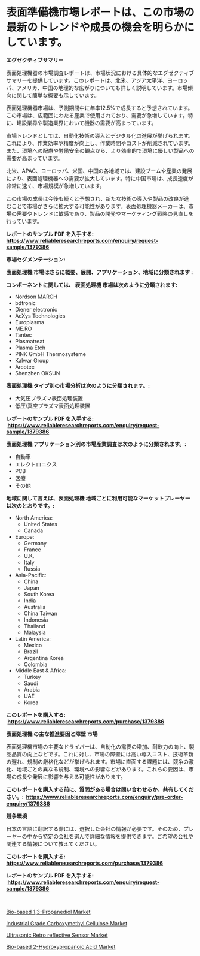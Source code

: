 <p><h1>表面準備機市場レポートは、この市場の最新のトレンドや成長の機会を明らかにしています。</h1></p><p><strong>エグゼクティブサマリー</strong></p>
<p><p>表面処理機器の市場調査レポートは、市場状況における具体的なエグゼクティブサマリーを提供しています。このレポートは、北米、アジア太平洋、ヨーロッパ、アメリカ、中国の地理的な広がりについても詳しく説明しています。市場傾向に関して簡単な概要も示しています。</p><p>表面処理機器市場は、予測期間中に年率12.5%で成長すると予想されています。この市場は、広範囲にわたる産業で使用されており、需要が急増しています。特に、建設業界や製造業界において機器の需要が高まっています。</p><p>市場トレンドとしては、自動化技術の導入とデジタル化の進展が挙げられます。これにより、作業効率や精度が向上し、作業時間やコストが削減されています。また、環境への配慮や労働安全の観点から、より効率的で環境に優しい製品への需要が高まっています。</p><p>北米、APAC、ヨーロッパ、米国、中国の各地域では、建設ブームや産業の発展により、表面処理機器への需要が拡大しています。特に中国市場は、成長速度が非常に速く、市場規模が急増しています。</p><p>この市場の成長は今後も続くと予想され、新たな技術の導入や製品の改良が進むことで市場がさらに拡大する可能性があります。表面処理機器メーカーは、市場の需要やトレンドに敏感であり、製品の開発やマーケティング戦略の見直しを行っています。</p></p>
<p><strong>レポートのサンプル PDF を入手する: <a href="https://www.reliableresearchreports.com/enquiry/request-sample/1379386">https://www.reliableresearchreports.com/enquiry/request-sample/1379386</a></strong></p>
<p><strong>市場セグメンテーション:</strong></p>
<p><strong> 表面処理機 市場はさらに概要、展開、アプリケーション、地域に分類されます :</strong></p>
<p><strong>コンポーネントに関しては、 表面処理機 市場は次のように分類されます: &nbsp;</strong></p>
<p><ul><li>Nordson MARCH</li><li>bdtronic</li><li>Diener electronic</li><li>AcXys Technologies</li><li>Europlasma</li><li>ME.RO</li><li>Tantec</li><li>Plasmatreat</li><li>Plasma Etch</li><li>PINK GmbH Thermosysteme</li><li>Kalwar Group</li><li>Arcotec</li><li>Shenzhen OKSUN</li></ul></p>
<p><strong> 表面処理機 タイプ別の市場分析は次のように分類されます。:</strong></p>
<p><ul><li>大気圧プラズマ表面処理装置</li><li>低圧/真空プラズマ表面処理装置</li></ul></p>
<p><strong>レポートのサンプル PDF を入手する: &nbsp;<a href="https://www.reliableresearchreports.com/enquiry/request-sample/1379386">https://www.reliableresearchreports.com/enquiry/request-sample/1379386</a></strong></p>
<p><strong> 表面処理機 アプリケーション別の市場産業調査は次のように分類されます。:</strong></p>
<p><ul><li>自動車</li><li>エレクトロニクス</li><li>PCB</li><li>医療</li><li>その他</li></ul></p>
<p><strong>地域に関して言えば、表面処理機 地域ごとに利用可能なマーケットプレーヤーは次のとおりです。:</strong></p>
<p><ul>
    <li>
        North America:
        <ul>
            <li>United States</li>
            <li>Canada</li>
        </ul>
    </li>
    <li>
        Europe:
        <ul>
            <li>Germany</li>
            <li>France</li>
            <li>U.K.</li>
            <li>Italy</li>
            <li>Russia</li>
        </ul>
    </li>
    <li>
        Asia-Pacific:
        <ul>
            <li>China</li>
            <li>Japan</li>
            <li>South Korea</li>
            <li>India</li>
            <li>Australia</li>
            <li>China Taiwan</li>
            <li>Indonesia</li>
            <li>Thailand</li>
            <li>Malaysia</li>
        </ul>
    </li>
    <li>
        Latin America:
        <ul>
            <li>Mexico</li>
            <li>Brazil</li>
            <li>Argentina Korea</li>
            <li>Colombia</li>
        </ul>
    </li>
    <li>
        Middle East & Africa:
        <ul>
            <li>Turkey</li>
            <li>Saudi</li>
            <li>Arabia</li>
            <li>UAE</li>
            <li>Korea</li>
        </ul>
    </li>
    </ul></p>
<p><strong>このレポートを購入する: &nbsp;<a href="https://www.reliableresearchreports.com/purchase/1379386">https://www.reliableresearchreports.com/purchase/1379386</a></strong></p>
<p><strong>表面処理機 の主な推進要因と障壁 市場</strong></p>
<p><p>表面処理機市場の主要なドライバーは、自動化の需要の増加、耐飲力の向上、製品品質の向上などです。これに対し、市場の障壁には高い導入コスト、技術革新の遅れ、規制の厳格化などが挙げられます。市場に直面する課題には、競争の激化、地域ごとの異なる規制、環境への影響などがあります。これらの要因は、市場の成長や発展に影響を与える可能性があります。</p></p>
<p><strong>このレポートを購入する前に、質問がある場合は問い合わせるか、共有してください。:&nbsp; <a href="https://www.reliableresearchreports.com/enquiry/pre-order-enquiry/1379386">https://www.reliableresearchreports.com/enquiry/pre-order-enquiry/1379386</a></strong></p>
<p><strong>競争環境</strong></p>
<p><p>日本の言語に翻訳する際には、選択した会社の情報が必要です。そのため、プレーヤーの中から特定の会社を選んで詳細な情報を提供できます。ご希望の会社や関連する情報について教えてください。</p></p>
<p><strong>このレポートを購入する: &nbsp; <a href="https://www.reliableresearchreports.com/purchase/1379386">https://www.reliableresearchreports.com/purchase/1379386</a></strong></p>
<p><strong>レポートのサンプル PDF を入手する: &nbsp;<a href="https://www.reliableresearchreports.com/enquiry/request-sample/1379386">https://www.reliableresearchreports.com/enquiry/request-sample/1379386</a></strong><strong></strong></p>
<p>&nbsp;</p>
<p><p><a href="https://lydian-appliance-61d.notion.site/Bio-based-1-3-Propanediol-Market-Analysis-and-Market-Size-Global-Industry-Overview-Market-Segmenta-97f7b0ed267248ddb51812eb47502e98">Bio-based 1,3-Propanediol Market</a></p><p><a href="https://github.com/Sherrillcrooksxa8i18ucf2m/Market-Research-Report-List-1/blob/main/industrial-grade-carboxymethyl-cellulose-market.md">Industrial Grade Carboxymethyl Cellulose Market</a></p><p><a href="https://view.publitas.com/reportprime-1/ultrasonic-retro-reflective-sensor-market-research-report-reveals-the-latest-trends-and-opportunities-of-this-market-for-period-from-2024-2031/">Ultrasonic Retro reflective Sensor Market</a></p><p><a href="https://summer-dogwood-3e9.notion.site/Bio-based-2-Hydroxypropanoic-Acid-Market-Size-Share-Trends-Analysis-Report-By-Material-By-Type--db9497f9dd6c467891ea8d3923ef3a5a">Bio-based 2-Hydroxypropanoic Acid Market</a></p></p>